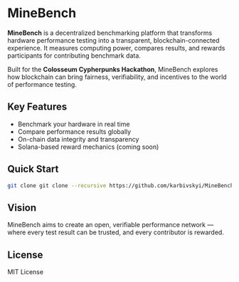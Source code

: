 # MineBench

**MineBench** is a decentralized benchmarking platform that transforms hardware performance testing into a transparent, blockchain-connected experience.
It measures computing power, compares results, and rewards participants for contributing benchmark data.

Built for the **Colosseum Cypherpunks Hackathon**, MineBench explores how blockchain can bring fairness, verifiability, and incentives to the world of performance testing.

## Key Features

* Benchmark your hardware in real time
* Compare performance results globally
* On-chain data integrity and transparency
* Solana-based reward mechanics (coming soon)

## Quick Start

```bash
git clone git clone --recursive https://github.com/karbivskyi/MineBench-dApp.git
```

## Vision

MineBench aims to create an open, verifiable performance network — where every test result can be trusted, and every contributor is rewarded.

## License

MIT License